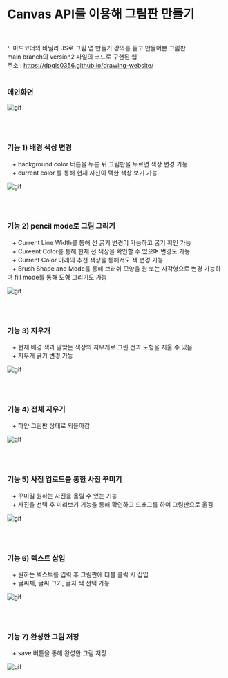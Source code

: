 # Canvas API를 이용해 그림판 만들기

<br/>

노마드코더의 바닐라 JS로 그림 앱 만들기 강의를 듣고 만들어본 그림판<br/>
main branch의 version2 파일의 코드로 구현된 웹<br/>
주소 : https://dpqls0356.github.io/drawing-website/
<br/><br/>

### **메인화면**
![gif](https://user-images.githubusercontent.com/83651122/215502771-6b4f8be5-d707-484f-ba6b-858ba53950aa.gif)


<br/>
<br/>

### **기능 1) 배경 색상 변경**

&nbsp;&nbsp; + background color 버튼을 누른 뒤 그림판을 누르면 색상 변경 가능
<br/>&nbsp;&nbsp; + current color 를 통해 현재 자신이 택한 색상 보기 가능

![gif](https://user-images.githubusercontent.com/83651122/215500513-06488c1f-b8d6-4492-aaf8-ae4223238165.gif)

<br/>
<br/>

### **기능 2) pencil mode로 그림 그리기**
&nbsp;&nbsp; + Current Line Width를 통해 선 굵기 변경이 가능하고 굵기 확인 가능
<br/>&nbsp;&nbsp; + Cureent Color를 통해 현재 선 색상을 확인할 수 있으며 변경도 가능
<br/>&nbsp;&nbsp; + Current Color 아래의 추천 색상을 통해서도 색 변경 가능
<br/>&nbsp;&nbsp; + Brush Shape and Mode를 통해 브러쉬 모양을 원 또는 사각형으로 변경 가능하며 fill mode를 통해 도형 그리기도 가능

![gif](https://user-images.githubusercontent.com/83651122/215511219-2137e09a-77b2-4980-a586-d8535319530d.gif)



<br/>
<br/>

### **기능 3) 지우개**
&nbsp;&nbsp; + 현재 배경 색과 알맞는 색상의 지우개로 그린 선과 도형을 지울 수 있음
<br/>&nbsp;&nbsp; + 지우개 굵기 변경 가능

![gif](https://user-images.githubusercontent.com/83651122/215513866-256110da-662d-428a-ad25-32d1ded0918a.gif)


<br/>
<br/>

### **기능 4) 전체 지우기**
&nbsp;&nbsp; + 하얀 그림판 상태로 되돌아감

![gif](https://user-images.githubusercontent.com/83651122/215514485-860758bf-febd-44a7-9b48-dd88ce3ed86a.gif)


<br/>
<br/>

### **기능 5) 사진 업로드를 통한 사진 꾸미기**
&nbsp;&nbsp; + 꾸미길 원하는 사진을 올릴 수 있는 기능
<br/>&nbsp;&nbsp; + 사진을 선택 후 미리보기 기능을 통해 확인하고 드래그를 하여 그림판으로 옮김


![gif](https://user-images.githubusercontent.com/83651122/215521259-6402afce-8238-4d8c-94c2-672605a89b7b.gif)



<br/>
<br/>

### **기능 6) 텍스트 삽입**
&nbsp;&nbsp; + 원하는 텍스트를 입력 후 그림판에 더블 클릭 시 삽입
<br/>&nbsp;&nbsp; + 글씨체, 글씨 크기, 글자 색 선택 가능

![gif](https://user-images.githubusercontent.com/83651122/215522447-69932576-3efb-4005-b2e0-659870e642e9.gif)



<br/>
<br/>

### **기능 7) 완성한 그림 저장**
&nbsp;&nbsp; + save 버튼을 통해 완성한 그림 저장

![gif](https://user-images.githubusercontent.com/83651122/215518920-e55d48fd-27ed-4b8d-b2b1-b82dd4998cf1.gif)
